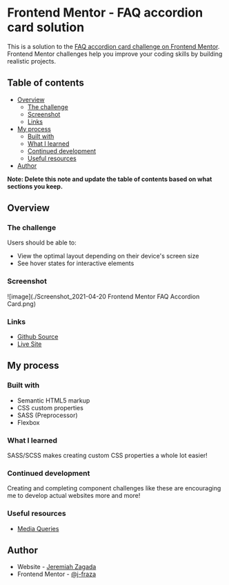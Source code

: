 # Frontend Mentor - FAQ accordion card solution

This is a solution to the [FAQ accordion card challenge on Frontend Mentor](https://www.frontendmentor.io/challenges/faq-accordion-card-XlyjD0Oam). Frontend Mentor challenges help you improve your coding skills by building realistic projects. 

## Table of contents

- [Overview](#overview)
  - [The challenge](#the-challenge)
  - [Screenshot](#screenshot)
  - [Links](#links)
- [My process](#my-process)
  - [Built with](#built-with)
  - [What I learned](#what-i-learned)
  - [Continued development](#continued-development)
  - [Useful resources](#useful-resources)
- [Author](#author)

**Note: Delete this note and update the table of contents based on what sections you keep.**

## Overview

### The challenge

Users should be able to:

- View the optimal layout depending on their device's screen size
- See hover states for interactive elements

### Screenshot

![image](./Screenshot_2021-04-20 Frontend Mentor FAQ Accordion Card.png)

### Links

- [Github Source](https://github.com/j-fraza/fem-accordion-card)
- [Live Site](https://j-fraza.github.io/fem-accordion-card/)

## My process

### Built with

- Semantic HTML5 markup
- CSS custom properties
- SASS (Preprocessor)
- Flexbox

### What I learned

SASS/SCSS makes creating custom CSS properties a whole lot easier!

### Continued development

Creating and completing component challenges like these are encouraging me to develop actual websites more and more!

### Useful resources

- [Media Queries](https://css-tricks.com/snippets/css/media-queries-for-standard-devices/)

## Author

- Website - [Jeremiah Zagada](https://j-fraza.netlify.app/)
- Frontend Mentor - [@j-fraza](https://www.frontendmentor.io/profile/j-fraza)
